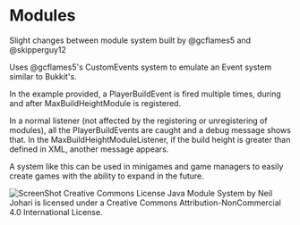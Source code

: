 Modules 
=======

Slight changes between module system built by @gcflames5 and @skipperguy12

Uses @gcflames5's CustomEvents system to emulate an Event system similar to Bukkit's.

In the example provided, a PlayerBuildEvent is fired multiple times, during and after MaxBuildHeightModule is registered.

In a normal listener (not affected by the registering or unregistering of modules), all the PlayerBuildEvents are caught and a debug message shows that.
In the MaxBuildHeightModuleListener, if the build height is greater than defined in XML, another message appears.

A system like this can be used in minigames and game managers to easily create games with the ability to expand in the future.

![ScreenShot](http://i.creativecommons.org/l/by-nc/4.0/88x31.png)
Creative Commons License
Java Module System by Neil Johari is licensed under a Creative Commons Attribution-NonCommercial 4.0 International License.
